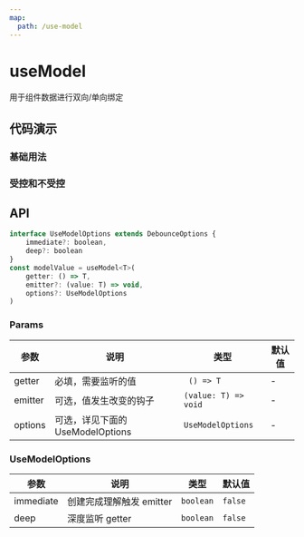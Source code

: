 ```yaml
---
map:
  path: /use-model
---
```


# useModel
用于组件数据进行双向/单向绑定

## 代码演示

### 基础用法

<demo src="./demo/input.vue"
  lang="vue"
  title="基础用法"
  desc="输入框发生变化会向父组件响应，父组件更新状态子组件会同时更新，单独也能运行">
</demo>

### 受控和不受控

<demo src="./demo/demo.vue"
  lang="vue"
  title="受控和不受控">
</demo>

## API

```javascript
interface UseModelOptions extends DebounceOptions {
    immediate?: boolean,
    deep?: boolean
}
const modelValue = useModel<T>(
    getter: () => T,
    emitter?: (value: T) => void,
    options?: UseModelOptions
)
```

### Params

| 参数    | 说明                               | 类型      | 默认值 |
| ------- | ---------------------------------- | --------- | ------ |
| getter   | 必填，需要监听的值                       | ` () => T`     | -      |
| emitter | 可选，值发生改变的钩子 | `(value: T) => void` | -   |
| options | 可选，详见下面的 UseModelOptions | `UseModelOptions` |  -  |


### UseModelOptions

| 参数     | 说明                       | 类型      | 默认值  |
| -------- | -------------------------- | --------- | ------- |
| immediate     | 创建完成理解触发 emitter       | `boolean`  | `false`  |
| deep  | 深度监听 getter | `boolean` | `false` |